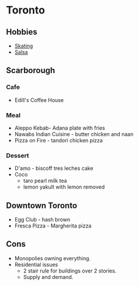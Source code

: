 # Toronto

## Hobbies

- [Skating](https://www.instagram.com/cloud8skate/)
- [Salsa](https://torontodancesalsa.ca/)

## Scarborough

### Cafe

- Edill's Coffee House

### Meal

- Aleppo Kebab- Adana plate with fries
- Nawabs Indian Cuisine - butter chicken and naan
- Pizza on Fire - tandori chicken pizza

### Dessert

- D'amo - biscoff tres leches cake
- Coco
  - taro pearl milk tea
  - lemon yakult with lemon removed

## Downtown Toronto

- Egg Club - hash brown
- Fresca Pizza - Margherita pizza

## Cons

- Monopolies owning everything.
- Residential issues
  - 2 stair rule for buildings over 2 stories.
  - Supply and demand.
